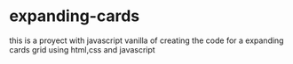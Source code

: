 # expanding-cards
this is a proyect with javascript vanilla of creating the code for a expanding cards  grid using html,css and javascript
